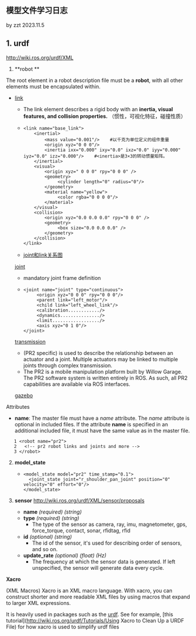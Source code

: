 ## 模型文件学习日志

by zzt   2023.11.5

## 1. urdf

http://wiki.ros.org/urdf/XML

1. **robot ** 

The root element in a robot description file must be a **robot**, with all other elements must be encapsulated within.

- [link](http://wiki.ros.org/urdf/XML/link)

  - The link element describes a rigid body with an **inertia, visual features, and collision properties.** （惯性，可视化特征，碰撞性质）

  - ```
    <link name="base_link">  
        <inertial>
            <mass value="0.001"/>    #以千克为单位定义的组件重量
            <origin xyz="0 0 0"/>
            <inertia ixx="0.000" ixy="0.0" ixz="0.0" iyy="0.000" iyz="0.0" izz="0.000"/>    #<inertia>是3×3的转动惯量矩阵。
        </inertial>
        <visual>
            <origin xyz=" 0 0 0" rpy="0 0 0" />                               
            <geometry>
                 <cylinder length="0" radius="0"/>
            </geometry>
            <material name="yellow">  
                 <color rgba="0 0 0 0"/>
            </material>
        </visual>
        <collision>
            <origin xyz="0.0 0.0 0.0" rpy="0 0 0" />
            <geometry>
                 <box size="0.0 0.0 0.0" />
            </geometry>
        </collision>
    </link>
    ```

  - [joint和link关系图](http://wiki.ros.org/urdf/XML/model?action=AttachFile&do=get&target=link.png)

  [joint](http://wiki.ros.org/urdf/XML/joint)

  - mandatory joint frame definition

  - ```
    <joint name="joint" type="continuous">
         <origin xyz="0 0 0" rpy="0 0 0"/>
         <parent link="left_motor"/>
         <child link="left_wheel_link"/>
         <calibration............/>
         <dynamics.............../>
         <limit................../>
         <axis xyz="0 1 0"/>
    </joint>
    ```

  [transmission](http://wiki.ros.org/urdf/XML/Transmission)

  - (PR2 specific) is used to describe the relationship between an actuator and a joint. Multiple actuators may be linked to multiple joints through complex transmission.
  - The PR2 is a mobile manipulation platform built by Willow Garage. The PR2 software system is written entirely in ROS. As such, all PR2 capabilities are available via ROS interfaces.

  [gazebo](https://classic.gazebosim.org/tutorials?tut=ros_urdf&cat=connect_ros)

Attributes

- **name**:  The master file must have a *name* attribute. The *name* attribute is optional in included files. If the attribute **name** is specified in an additional included file, it must have the same value as in the master file.

```
   1 <robot name="pr2">
   2   <!-- pr2 robot links and joints and more -->
   3 </robot>
```

2. **model_state**

   - ```
     <model_state model="pr2" time_stamp="0.1">
       <joint_state joint="r_shoulder_pan_joint" position="0" velocity="0" effort="0"/>
     </model_state>
     ```

3. **sensor**
   http://wiki.ros.org/urdf/XML/sensor/proposals

   * **name** *(required) (string)*
   * **type** *(required) (string)*
     - The type of the sensor as camera, ray, imu, magnetometer, gps, force_torque, contact, sonar, rfidtag, rfid
   * **id** *(optional) (string)*
     - The id of the sensor, it's used for describing order of sensors, and so on.
   * **update_rate** *(optional) (float) (Hz)*
     - The frequency at which the sensor data is generated. If left unspecified, the sensor will generate data every cycle.



**Xacro** 

(XML Macros) Xacro is an XML macro language. With xacro, you can construct shorter and more readable XML files by using macros that expand to larger XML expressions.

It is heavily used in packages such as the [urdf](http://wiki.ros.org/urdf). See for example, [this tutorial](http://wiki.ros.org/urdf/Tutorials/Using Xacro to Clean Up a URDF File) for how xacro is used to simplify urdf files



